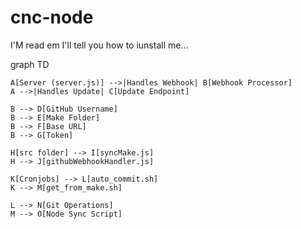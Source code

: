 # cnc-node

I'M read em I'll tell you how to iunstall me... 


graph TD

    A[Server (server.js)] -->|Handles Webhook| B[Webhook Processor]
    A -->|Handles Update| C[Update Endpoint]
    
    B --> D[GitHub Username]
    B --> E[Make Folder]
    B --> F[Base URL]
    B --> G[Token]
    
    H[src folder] --> I[syncMake.js]
    H --> J[githubWebhookHandler.js]
    
    K[Cronjobs] --> L[auto_commit.sh]
    K --> M[get_from_make.sh]

    L --> N[Git Operations]
    M --> O[Node Sync Script]

